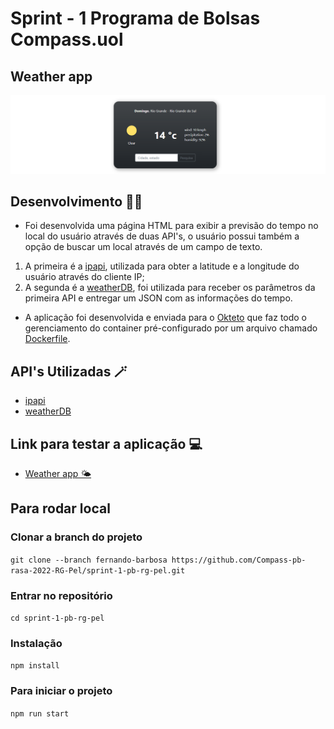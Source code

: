# Sprint - 1 Programa de Bolsas Compass.uol
## Weather app
![banner_image](./icons/banner.png)

## Desenvolvimento 👨‍💻
-  Foi desenvolvida uma página HTML para exibir a previsão do tempo no local do usuário através de duas API's, o usuário possui também a opção de buscar um local através de um campo de texto.
1. A primeira é a [ipapi](https://ipapi.co/), utilizada para obter a latitude e a longitude do usuário através do cliente IP;
2. A segunda é a [weatherDB](https://weatherdbi.herokuapp.com/), foi utilizada para receber os parâmetros da primeira API e entregar um JSON com as informações do tempo. 

- A aplicação foi desenvolvida e enviada para o [Okteto](https://cloud.okteto.com/) que faz todo o gerenciamento do container pré-configurado por um arquivo chamado [Dockerfile](https://docs.docker.com/engine/reference/builder/).

## API's Utilizadas 🪄
- [ipapi](https://ipapi.co/)
- [weatherDB](https://weatherdbi.herokuapp.com/)

## Link para testar a aplicação 💻
- [Weather app 🌤️](https://weather-app-ofernandobarbosa.cloud.okteto.net/)

## Para rodar local
### Clonar a branch do projeto
`git clone --branch fernando-barbosa https://github.com/Compass-pb-rasa-2022-RG-Pel/sprint-1-pb-rg-pel.git`
### Entrar no repositório
`cd sprint-1-pb-rg-pel`
### Instalação
`npm install`
### Para iniciar o projeto
`npm run start`